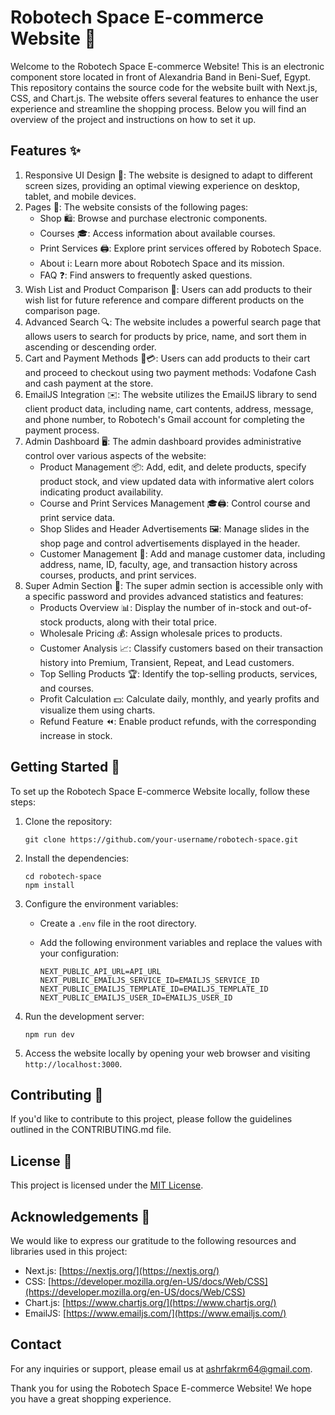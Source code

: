 # Robotech Space E-commerce Website 🚀

Welcome to the Robotech Space E-commerce Website! This is an electronic component store located in front of Alexandria Band in Beni-Suef, Egypt. This repository contains the source code for the website built with Next.js, CSS, and Chart.js. The website offers several features to enhance the user experience and streamline the shopping process. Below you will find an overview of the project and instructions on how to set it up.

## Features ✨

1. Responsive UI Design 📱: The website is designed to adapt to different screen sizes, providing an optimal viewing experience on desktop, tablet, and mobile devices.
2. Pages 📄: The website consists of the following pages:
   - Shop 🛍️: Browse and purchase electronic components.
   - Courses 🎓: Access information about available courses.
   - Print Services 🖨️: Explore print services offered by Robotech Space.
   - About ℹ️: Learn more about Robotech Space and its mission.
   - FAQ ❓: Find answers to frequently asked questions.
3. Wish List and Product Comparison 📝: Users can add products to their wish list for future reference and compare different products on the comparison page.
4. Advanced Search 🔍: The website includes a powerful search page that allows users to search for products by price, name, and sort them in ascending or descending order.
5. Cart and Payment Methods 🛒💳: Users can add products to their cart and proceed to checkout using two payment methods: Vodafone Cash and cash payment at the store.
6. EmailJS Integration ✉️: The website utilizes the EmailJS library to send client product data, including name, cart contents, address, message, and phone number, to Robotech's Gmail account for completing the payment process.
7. Admin Dashboard 🖥️: The admin dashboard provides administrative control over various aspects of the website:
   - Product Management 📦: Add, edit, and delete products, specify product stock, and view updated data with informative alert colors indicating product availability.
   - Course and Print Services Management 🎓🖨️: Control course and print service data.
   - Shop Slides and Header Advertisements 🖼️: Manage slides in the shop page and control advertisements displayed in the header.
   - Customer Management 👥: Add and manage customer data, including address, name, ID, faculty, age, and transaction history across courses, products, and print services.
8. Super Admin Section 🔐: The super admin section is accessible only with a specific password and provides advanced statistics and features:
   - Products Overview 📊: Display the number of in-stock and out-of-stock products, along with their total price.
   - Wholesale Pricing 💰: Assign wholesale prices to products.
   - Customer Analysis 📈: Classify customers based on their transaction history into Premium, Transient, Repeat, and Lead customers.
   - Top Selling Products 🏆: Identify the top-selling products, services, and courses.
   - Profit Calculation 💵: Calculate daily, monthly, and yearly profits and visualize them using charts.
   - Refund Feature ⏪: Enable product refunds, with the corresponding increase in stock.

## Getting Started 🚀

To set up the Robotech Space E-commerce Website locally, follow these steps:

1. Clone the repository:

   ```shell
   git clone https://github.com/your-username/robotech-space.git
   ```

2. Install the dependencies:

   ```shell
   cd robotech-space
   npm install
   ```

3. Configure the environment variables:
   
   - Create a `.env` file in the root directory.
   - Add the following environment variables and replace the values with your configuration:

     ```
     NEXT_PUBLIC_API_URL=API_URL
     NEXT_PUBLIC_EMAILJS_SERVICE_ID=EMAILJS_SERVICE_ID
     NEXT_PUBLIC_EMAILJS_TEMPLATE_ID=EMAILJS_TEMPLATE_ID
     NEXT_PUBLIC_EMAILJS_USER_ID=EMAILJS_USER_ID
     ```

4. Run the development server:

   ```shell
   npm run dev
   ```

5. Access the website locally by opening your web browser and visiting `http://localhost:3000`.

## Contributing 🤝

If you'd like to contribute to this project, please follow the guidelines outlined in the CONTRIBUTING.md file.

## License 📄

This project is licensed under the [MIT License](LICENSE).

## Acknowledgements 🙏

We would like to express our gratitude to the following resources and libraries used in this project:

- Next.js: [https://nextjs.org/](https://nextjs.org/)
- CSS: [https://developer.mozilla.org/en-US/docs/Web/CSS](https://developer.mozilla.org/en-US/docs/Web/CSS)
- Chart.js: [https://www.chartjs.org/](https://www.chartjs.org/)
- EmailJS: [https://www.emailjs.com/](https://www.emailjs.com/)

## Contact

For any inquiries or support, please email us at [ashrfakrm64@gmail.com](mailto:ashrfakrm64@gmail.com).

Thank you for using the Robotech Space E-commerce Website! We hope you have a great shopping experience.
